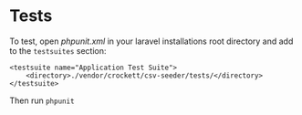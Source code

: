# Tests

To test, open *phpunit.xml* in your laravel installations root directory
and add to the `testsuites` section:

    <testsuite name="Application Test Suite">
        <directory>./vendor/crockett/csv-seeder/tests/</directory>
    </testsuite>

Then run `phpunit`